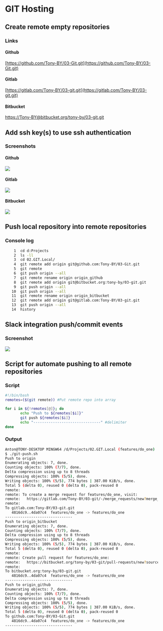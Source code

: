 # GIT Hosting
## Create remote empty repositories
### Links
#### Github
[https://github.com/Tony-BY/03-Git.git](https://github.com/Tony-BY/03-Git.git)
#### Gitlab
[https://gitlab.com/Tony-BY/03-git.git](https://gitlab.com/Tony-BY/03-git.git)
#### Bitbucket
[https://Tony-BY@bitbucket.org/tony-by/03-git.git](https://Tony-BY@bitbucket.org/tony-by/03-git.git)
## Add ssh key(s) to use ssh authentication
### Screenshots
#### Github
<dl>
<img src="https://dub01pap001files.storage.live.com/y4m94lX2CaAVncoQ86Sus-dBuF_QS8QTI0PCscIXrJOBMiUjK-C34ZEmxtDR6lJ9AAIBXnlB3vwHynM5u6BC2NlkjYkhInaY5vj6ofmUxcL88vbREdb_AYqkBgAjto4Owuj-xvgLBUBgYBguyEPy3tDiFaTIgYloD1tj77sbfROVoe22nG2-iQnr9GVRdKM_ZY_?width=1917&height=870&cropmode=none" width="auto" height="auto" />
</dl>

#### Gitlab
<dl> 
<img src="https://dub01pap001files.storage.live.com/y4mTJAQgqjoiJww7YrXu4AchNAlAJ6xfLn8vQu9J2apQALeTAuJMn9d3atBteo7h2MeZVAmrGJY4SF23kj96mWKZ-7LrhivYvBznI-T3DJAFszWR08LPGVgkko40cpHJ5FiAeM8TSsJdIgAALOiEEWFoz3VG9U5mrBDCA-z5AYJS8y3O0EGIjbHeUYVB9ZR66L_?width=2104&height=699&cropmode=none" width="auto" height="auto" />
</dl>

#### Bitbucket
<dl>
<img src="https://dub01pap001files.storage.live.com/y4mAkwBjjsWbHKa8LbYppfTKn5qLNayTglxbWCw_uGjkN7uQpyP-dAmT7Mde8-bOM0R-p4kMuTXME9fKyodlzc7hcfPdwa7SFG8PlHRUY5lEsnJMNkdebRQOB60ipGrjpwvIkd3VMlBjYfGJ9nRL96dVD-9ogNPmK5MntEQRHns3E6vrQ-QSvJ5uGntD_But2-q?width=1639&height=673&cropmode=none" width="auto" height="auto" />
</dl>

## Push local repository into remote repositories
### Console log
```bash
    1  cd d:Projects
    2  ls -ll
    3  cd 02.GIT.Local/
    4  git remote add origin git@github.com:Tony-BY/03-Git.git
    5  git remote
    6  git push origin --all
    7  git remote rename origin origin_github
    8  git remote add origin git@bitbucket.org:tony-by/03-git.git
    9  git push origin --all
   10  git push origin --all
   11  git remote rename origin origin_bitbucket
   12  git remote add origin git@gitlab.com:Tony-BY/03-git.git
   13  git push origin --all
   14  history
```
## Slack integration push/commit events
### Screenshot
<dl>
<img src="https://dub01pap001files.storage.live.com/y4mqYZQGuZ01AKJhky-J-UWB1FljWl9KlwnUfLhYr1LSVTDEW-A7Jf_0zOv8Ud-A9ZpCnd4IZ0x-lKYqQgLU36djiWr7OtYE-BG7XCudvbPoYOHgglEb818Cz6025sIMHe-Lm7ImA82-gelf5gtNbwYRMFIVoSuIn7T9uSrKOgoIgvThecj7eqccy9-EMNH2wzs?width=1605&height=1057&cropmode=none" width="auto" height="auto" />
</dl>

## Script for automate pushing to all remote repositories
### Script
```bash
#!/bin/bash
remotes=($(git remote)) #Put remote repo into array

for i in ${!remotes[@]}; do
       echo "Push to ${remotes[$i]}"
       git push ${remotes[$i]}
       echo "-------------------------------" #delimiter
done         
```
### Output
```bash
Anton@TONY-DESKTOP MINGW64 /d/Projects/02.GIT.Local (features/do_one)
$ ./git-push.sh
Push to origin
Enumerating objects: 7, done.
Counting objects: 100% (7/7), done.
Delta compression using up to 8 threads
Compressing objects: 100% (5/5), done.
Writing objects: 100% (5/5), 774 bytes | 387.00 KiB/s, done.
Total 5 (delta 0), reused 0 (delta 0), pack-reused 0
remote: 
remote: To create a merge request for features/do_one, visit:
remote:   https://gitlab.com/Tony-BY/03-git/-/merge_requests/new?merge_request%5Bsource_branch%5D=features%2Fdo_one
remote:
To gitlab.com:Tony-BY/03-git.git
   4816dc9..4da07c4  features/do_one -> features/do_one
-------------------------------
Push to origin_bitbucket
Enumerating objects: 7, done.
Counting objects: 100% (7/7), done.
Delta compression using up to 8 threads
Compressing objects: 100% (5/5), done.
Writing objects: 100% (5/5), 774 bytes | 387.00 KiB/s, done.
Total 5 (delta 0), reused 0 (delta 0), pack-reused 0
remote: 
remote: Create pull request for features/do_one:
remote:   https://bitbucket.org/tony-by/03-git/pull-requests/new?source=features/do_one&t=1
remote:
To bitbucket.org:tony-by/03-git.git
   4816dc9..4da07c4  features/do_one -> features/do_one
-------------------------------
Push to origin_github
Enumerating objects: 7, done.
Counting objects: 100% (7/7), done.
Delta compression using up to 8 threads
Compressing objects: 100% (5/5), done.
Writing objects: 100% (5/5), 774 bytes | 387.00 KiB/s, done.
Total 5 (delta 0), reused 0 (delta 0), pack-reused 0
To github.com:Tony-BY/03-Git.git
   4816dc9..4da07c4  features/do_one -> features/do_one
-------------------------------
```